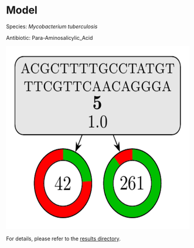 
# Model

Species: *Mycobacterium tuberculosis*

Antibiotic: Para-Aminosalicylic_Acid

<img src="./model.png" width=500 height=500 />

For details, please refer to the [results directory](../../../../../results/cart_b/mycobacterium%20tuberculosis/para-aminosalicylic_acid/repeat_8/).

